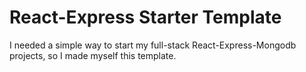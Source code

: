# React-Express Starter Template
I needed a simple way to start my full-stack React-Express-Mongodb projects, so I made myself this template.
